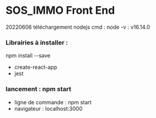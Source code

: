 # SOS_IMMO Front End
20220606 téléchargement nodejs
cmd : node -v : v16.14.0

### Librairies à installer : 
npm install --save 
* create-react-app
* jest

### lancement : npm start
* ligne de commande : npm start
* navigateur : localhost:3000
